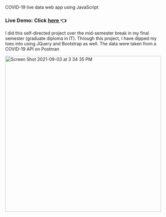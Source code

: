 COVID-19 live data web app using JavaScript

<h3>
  Live Demo: Click <a href="https://jonathan653.github.io/covid-19-tracker/">here </a> 👈
</h3>

I did this self-directed project over the mid-semester break in my final semester (graduate diploma in IT). Through this project, I have dipped my toes into using JQuery and Bootstrap as well. The data were taken from a COVID-19 API on Postman<br>

<img width="500" alt="Screen Shot 2021-09-03 at 3 34 35 PM" src="https://user-images.githubusercontent.com/81852222/131946887-09f4e921-d5bc-49cb-bd84-703fc8088cd2.png">

